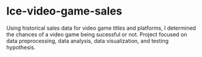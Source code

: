 # Ice-video-game-sales
Using historical sales data for video game titles and platforms, I determined the chances of a video game being sucessful or not. Project focused on data preprocessing, data analysis, data visualization, and testing hypothesis.
